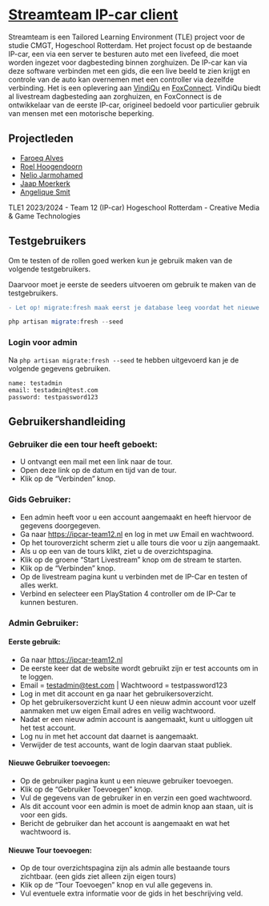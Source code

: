 # [Streamteam IP-car client](https://ipcar-team12.nl/)

Streamteam is een Tailored Learning Environment (TLE) project voor de studie CMGT, Hogeschool Rotterdam. Het project focust op de bestaande IP-car, een via een server te besturen auto met een livefeed, die moet worden ingezet voor dagbesteding binnen zorghuizen. De IP-car kan via deze software verbinden met een gids, die een live beeld te zien krijgt en controle van de auto kan overnemen met een controller via dezelfde verbinding.
Het is een oplevering aan [VindiQu](https://vindiqu.com/) en [FoxConnect](https://fox-connect.nl/). VindiQu biedt al livestream dagbesteding aan zorghuizen, en FoxConnect is de ontwikkelaar van de eerste IP-car, origineel bedoeld voor particulier gebruik van mensen met een motorische beperking.

## Projectleden
* [Faroeq Alves](https://www.github.com/faroeq33)
* [Roel Hoogendoorn](https://github.com/roel204)
* [Nelio Jarmohamed](https://github.com/Nelio-J)
* [Jaap Moerkerk](https://jaapmoerkerk.nl)
* [Angelique Smit](https://github.com/angelique-smit)

TLE1 2023/2024 - Team 12 (IP-car)
Hogeschool Rotterdam - Creative Media & Game Technologies


## Testgebruikers
Om te testen of de rollen goed werken kun je gebruik maken van de volgende testgebruikers.


Daarvoor moet je eerste de seeders uitvoeren om gebruik te maken van de testgebruikers.
```diff
- Let op! migrate:fresh maak eerst je database leeg voordat het nieuwe gegevens invult!
```
```s
php artisan migrate:fresh --seed
```

### Login voor admin
Na ` php artisan migrate:fresh --seed ` te hebben uitgevoerd kan je de volgende gegevens gebruiken.
```
name: testadmin
email: testadmin@test.com
password: testpassword123
```

## Gebruikershandleiding

### Gebruiker die een tour heeft geboekt:
- U ontvangt een mail met een link naar de tour.
- Open deze link op de datum en tijd van de tour.
- Klik op de “Verbinden” knop.

### Gids Gebruiker:
- Een admin heeft voor u een account aangemaakt en heeft hiervoor de gegevens doorgegeven.
- Ga naar https://ipcar-team12.nl en log in met uw Email en wachtwoord.
- Op het touroverzicht scherm ziet u alle tours die voor u zijn aangemaakt.
- Als u op een van de tours klikt, ziet u de overzichtspagina.
- Klik op de groene “Start Livestream” knop om de stream te starten.
- Klik op de “Verbinden” knop.
- Op de livestream pagina kunt u verbinden met de IP-Car en testen of alles werkt.
- Verbind en selecteer een PlayStation 4 controller om de IP-Car te kunnen besturen.

### Admin Gebruiker:
#### Eerste gebruik:
- Ga naar https://ipcar-team12.nl
- De eerste keer dat de website wordt gebruikt zijn er test accounts om in te loggen.
- Email = testadmin@test.com | Wachtwoord = testpassword123
- Log in met dit account en ga naar het gebruikersoverzicht.
- Op het gebruikersoverzicht kunt U een nieuw admin account voor uzelf aanmaken met uw eigen Email adres en veilig wachtwoord.
- Nadat er een nieuw admin account is aangemaakt, kunt u uitloggen uit het test account.
- Log nu in met het account dat daarnet is aangemaakt.
- Verwijder de test accounts, want de login daarvan staat publiek.

#### Nieuwe Gebruiker toevoegen:
- Op de gebruiker pagina kunt u een nieuwe gebruiker toevoegen.
- Klik op de “Gebruiker Toevoegen” knop.
- Vul de gegevens van de gebruiker in en verzin een goed wachtwoord.
- Als dit account voor een admin is moet de admin knop aan staan, uit is voor een gids.
- Bericht de gebruiker dan het account is aangemaakt en wat het wachtwoord is.

#### Nieuwe Tour toevoegen:
- Op de tour overzichtspagina zijn als admin alle bestaande tours zichtbaar. (een gids ziet alleen zijn eigen tours)
- Klik op de “Tour Toevoegen” knop en vul alle gegevens in.
- Vul eventuele extra informatie voor de gids in het beschrijving veld.

